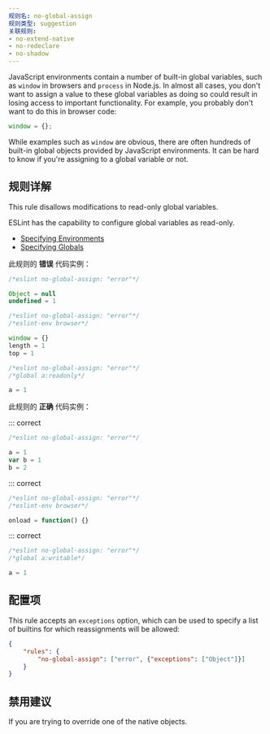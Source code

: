 ```yaml
---
规则名: no-global-assign
规则类型: suggestion
关联规则:
- no-extend-native
- no-redeclare
- no-shadow
---
```




JavaScript environments contain a number of built-in global variables, such as `window` in browsers and `process` in Node.js. In almost all cases, you don't want to assign a value to these global variables as doing so could result in losing access to important functionality. For example, you probably don't want to do this in browser code:

```js
window = {};
```

While examples such as `window` are obvious, there are often hundreds of built-in global objects provided by JavaScript environments. It can be hard to know if you're assigning to a global variable or not.

## 规则详解

This rule disallows modifications to read-only global variables.

ESLint has the capability to configure global variables as read-only.

* [Specifying Environments](../user-guide/configuring#specifying-environments)
* [Specifying Globals](../user-guide/configuring#specifying-globals)

此规则的 **错误** 代码实例：



```js
/*eslint no-global-assign: "error"*/

Object = null
undefined = 1
```



```js
/*eslint no-global-assign: "error"*/
/*eslint-env browser*/

window = {}
length = 1
top = 1
```



```js
/*eslint no-global-assign: "error"*/
/*global a:readonly*/

a = 1
```

此规则的 **正确** 代码实例：

::: correct

```js
/*eslint no-global-assign: "error"*/

a = 1
var b = 1
b = 2
```

::: correct

```js
/*eslint no-global-assign: "error"*/
/*eslint-env browser*/

onload = function() {}
```

::: correct

```js
/*eslint no-global-assign: "error"*/
/*global a:writable*/

a = 1
```

## 配置项

This rule accepts an `exceptions` option, which can be used to specify a list of builtins for which reassignments will be allowed:

```json
{
    "rules": {
        "no-global-assign": ["error", {"exceptions": ["Object"]}]
    }
}
```

## 禁用建议

If you are trying to override one of the native objects.
